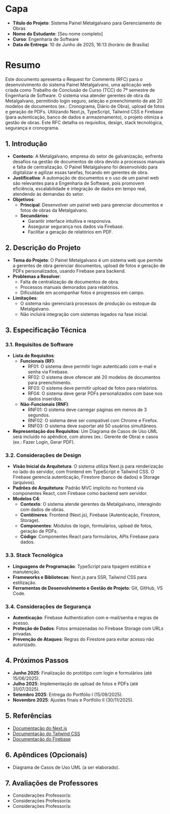 # Capa

- **Título do Projeto**: Sistema Painel Metalgalvano para Gerenciamento de Obras
- **Nome do Estudante**: [Seu nome completo]
- **Curso**: Engenharia de Software
- **Data de Entrega**: 10 de Junho de 2025, 16:13 (horário de Brasília)

# Resumo

Este documento apresenta o Request for Comments (RFC) para o desenvolvimento do sistema Painel Metalgalvano, uma aplicação web criada como Trabalho de Conclusão de Curso (TCC) do 7º semestre de Engenharia de Software. O sistema visa atender gerentes de obra da Metalgalvano, permitindo login seguro, seleção e preenchimento de até 20 modelos de documentos (ex.: Cronograma, Diário de Obra), upload de fotos e geração de PDFs. Utilizando Next.js, TypeScript, Tailwind CSS e Firebase (para autenticação, banco de dados e armazenamento), o projeto otimiza a gestão de obras. Este RFC detalha os requisitos, design, stack tecnológica, segurança e cronograma.

## 1. Introdução

- **Contexto**: A Metalgalvano, empresa do setor de galvanização, enfrenta desafios na gestão de documentos de obra devido a processos manuais e falta de centralização. O Painel Metalgalvano foi desenvolvido para digitalizar e agilizar essas tarefas, focando em gerentes de obra.
- **Justificativa**: A automação de documentos e o uso de um painel web são relevantes para a Engenharia de Software, pois promovem eficiência, escalabilidade e integração de dados em tempo real, atendendo às demandas do setor.
- **Objetivos**:
  - **Principal**: Desenvolver um painel web para gerenciar documentos e fotos de obras da Metalgalvano.
  - **Secundários**: 
    - Garantir interface intuitiva e responsiva.
    - Assegurar segurança nos dados via Firebase.
    - Facilitar a geração de relatórios em PDF.

## 2. Descrição do Projeto

- **Tema do Projeto**: O Painel Metalgalvano é um sistema web que permite a gerentes de obra gerenciar documentos, upload de fotos e geração de PDFs personalizados, usando Firebase para backend.
- **Problemas a Resolver**:
  - Falta de centralização de documentos de obra.
  - Processos manuais demorados para relatórios.
  - Dificuldade em acompanhar fotos e progressos em campo.
- **Limitações**: 
  - O sistema não gerenciará processos de produção ou estoque da Metalgalvano.
  - Não incluirá integração com sistemas legados na fase inicial.

## 3. Especificação Técnica

### 3.1. Requisitos de Software
- **Lista de Requisitos**:
  - **Funcionais (RF)**:
    - RF01: O sistema deve permitir login autenticado com e-mail e senha via Firebase.
    - RF02: O sistema deve oferecer até 20 modelos de documentos para preenchimento.
    - RF03: O sistema deve permitir upload de fotos para relatórios.
    - RF04: O sistema deve gerar PDFs personalizados com base nos dados inseridos.
  - **Não-Funcionais (RNF)**:
    - RNF01: O sistema deve carregar páginas em menos de 3 segundos.
    - RNF02: O sistema deve ser compatível com Chrome e Firefox.
    - RNF03: O sistema deve suportar até 50 usuários simultâneos.
- **Representação dos Requisitos**: Um Diagrama de Casos de Uso UML será incluído no apêndice, com atores (ex.: Gerente de Obra) e casos (ex.: Fazer Login, Gerar PDF).

### 3.2. Considerações de Design
- **Visão Inicial da Arquitetura**: O sistema utiliza Next.js para renderização no lado do servidor, com frontend em TypeScript e Tailwind CSS. O Firebase gerencia autenticação, Firestore (banco de dados) e Storage (arquivos).
- **Padrões de Arquitetura**: Padrão MVC implícito no frontend via componentes React, com Firebase como backend sem servidor.
- **Modelos C4**:
  - **Contexto**: O sistema atende gerentes da Metalgalvano, interagindo com dados de obras.
  - **Contêineres**: Frontend (Next.js), Firebase (Autenticação, Firestore, Storage).
  - **Componentes**: Módulos de login, formulários, upload de fotos, geração de PDFs.
  - **Código**: Componentes React para formulários, APIs Firebase para dados.

### 3.3. Stack Tecnológica
- **Linguagens de Programação**: TypeScript para tipagem estática e manutenção.
- **Frameworks e Bibliotecas**: Next.js para SSR, Tailwind CSS para estilização.
- **Ferramentas de Desenvolvimento e Gestão de Projeto**: Git, GitHub, VS Code.

### 3.4. Considerações de Segurança
- **Autenticação**: Firebase Authentication com e-mail/senha e regras de acesso.
- **Proteção de Dados**: Fotos armazenadas no Firebase Storage com URLs privadas.
- **Prevenção de Ataques**: Regras do Firestore para evitar acesso não autorizado.

## 4. Próximos Passos
- **Junho 2025**: Finalização do protótipo com login e formulários (até 15/06/2025).
- **Julho 2025**: Implementação de upload de fotos e PDFs (até 31/07/2025).
- **Setembro 2025**: Entrega do Portfólio I (15/09/2025).
- **Novembro 2025**: Ajustes finais e Portfólio II (30/11/2025).

## 5. Referências
- [Documentação do Next.js](https://nextjs.org/docs)
- [Documentação do Tailwind CSS](https://tailwindcss.com/docs)
- [Documentação do Firebase](https://firebase.google.com/docs)

## 6. Apêndices (Opcionais)
- Diagrama de Casos de Uso UML (a ser elaborado).

## 7. Avaliações de Professores
- Considerações Professor/a:  
- Considerações Professor/a:  
- Considerações Professor/a: